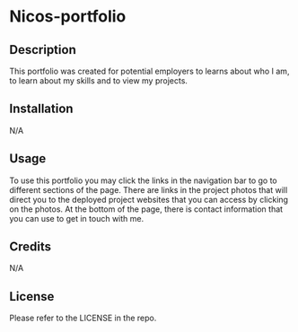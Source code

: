 # Nicos-portfolio


## Description

This portfolio was created for potential employers to learns about who I am, to learn about my skills and to view my projects.

## Installation

N/A

## Usage
To use this portfolio you may click the links in the navigation bar to go to different sections of the page. There are links in the project photos that will direct you to the deployed project websites that you can access by clicking on the photos. At the bottom of the page, there is contact information that you can use to get in touch with me.

## Credits

N/A

## License

Please refer to the LICENSE in the repo.